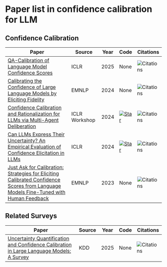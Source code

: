 # Paper list in confidence calibration for LLM

## Confidence Calibration
| Paper | Source | Year| Code| Citations |
|-------|-------|-------|-------|-------|
|[QA-Calibration of Language Model Confidence Scores](https://openreview.net/forum?id=D2hhkU5O48)|ICLR|2025|None|![Citations](badges/QA-Calibration_of_Language_Model_Confidence_Scores.svg)|
|[Calibrating the Confidence of Large Language Models by Eliciting Fidelity](https://aclanthology.org/2024.emnlp-main.173/)|EMNLP|2024|None|![Citations](badges/Calibrating_the_Confidence_of_Large_Language_Models_by_Eliciting_Fidelity.svg)|
|[Confidence Calibration and Rationalization for LLMs via Multi-Agent Deliberation](https://openreview.net/forum?id=UTXtCOWdOM)|ICLR Workshop|2024|[![Star](https://img.shields.io/github/stars/minnesotanlp/collaborative-calibration.svg?style=social&label=Star)](https://github.com/minnesotanlp/collaborative-calibration)|![Citations](badges/Confidence_Calibration_and_Rationalization_for_LLMs_via_Multi-Agent_Deliberation.svg)|
| [Can LLMs Express Their Uncertainty? An Empirical Evaluation of Confidence Elicitation in LLMs](https://openreview.net/forum?id=gjeQKFxFpZ)| ICLR|2024|[![Star](https://img.shields.io/github/stars/MiaoXiong2320/llm-uncertainty.svg?style=social&label=Star)](https://github.com/MiaoXiong2320/llm-uncertainty)|![Citations](badges/Can_LLMs_Express_Their_Uncertainty__An_Empirical_Evaluation_of_Confidence_Elicitation_in_LLMs.svg)|
| [Just Ask for Calibration: Strategies for Eliciting Calibrated Confidence Scores from Language Models Fine-Tuned with Human Feedback](https://aclanthology.org/2023.emnlp-main.330/)| EMNLP|2023|None|![Citations](badges/Just_Ask_for_Calibration__Strategies_for_Eliciting_Calibrated_Confidence_Scores_from_Language_Models_Fine-Tuned_with_Hum.svg)|

## Related Surveys
| Paper | Source | Year| Code|Citations |
|-------|-------|-------|-------|-------|
| [Uncertainty Quantification and Confidence Calibration in Large Language Models: A Survey](https://dl.acm.org/doi/abs/10.1145/3711896.3736569)| KDD|2025|None|![Citations](badges/Uncertainty_Quantification_and_Confidence_Calibration_in_Large_Language_Models__A_Survey.svg)|

